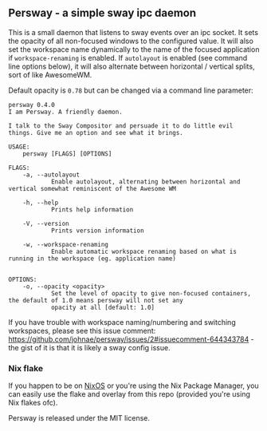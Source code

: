 ## Persway - a simple sway ipc daemon

This is a small daemon that listens to sway events over an ipc socket. It sets the opacity of all non-focused windows to the configured value. It will also set the workspace name dynamically to the name of the focused application if `workspace-renaming` is enabled.
If `autolayout` is enabled (see command line options below), it will also alternate between horizontal / vertical splits, sort of like AwesomeWM.

Default opacity is `0.78` but can be changed via a command line parameter:

```
persway 0.4.0
I am Persway. A friendly daemon.

I talk to the Sway Compositor and persuade it to do little evil things. Give me an option and see what it brings.

USAGE:
    persway [FLAGS] [OPTIONS]

FLAGS:
    -a, --autolayout
            Enable autolayout, alternating between horizontal and vertical somewhat reminiscent of the Awesome WM

    -h, --help
            Prints help information

    -V, --version
            Prints version information

    -w, --workspace-renaming
            Enable automatic workspace renaming based on what is running in the workspace (eg. application name)


OPTIONS:
    -o, --opacity <opacity>
            Set the level of opacity to give non-focused containers, the default of 1.0 means persway will not set any
            opacity at all [default: 1.0]
```

If you have trouble with workspace naming/numbering and switching workspaces, please see this issue comment: https://github.com/johnae/persway/issues/2#issuecomment-644343784 - the gist of it is that it is likely a sway config issue.


### Nix flake

If you happen to be on [NixOS](https://nixos.org) or you're using the Nix Package Manager, you can easily use the flake and overlay from this repo (provided you're using Nix flakes ofc).

Persway is released under the MIT license.